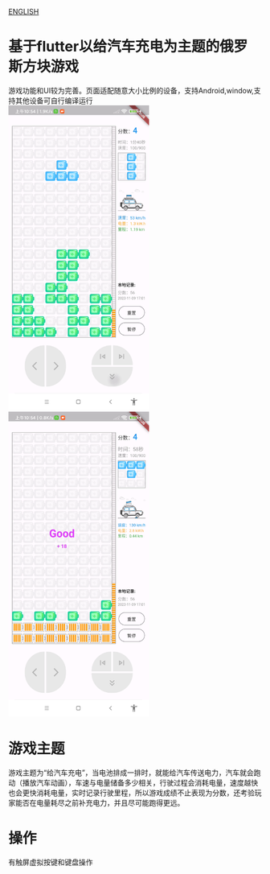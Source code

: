 [ENGLISH](https://github.com/yujiaowangzi/flutter_tetris/blob/master/README_en.md)


# 基于flutter以给汽车充电为主题的俄罗斯方块游戏

游戏功能和UI较为完善。页面适配随意大小比例的设备，支持Android,window,支持其他设备可自行编译运行  
<img src="preview/pre1.png" width=280px /> <img src="preview/pre2.png" width=280px />
# 游戏主题

游戏主题为“给汽车充电”，当电池排成一排时，就能给汽车传送电力，汽车就会跑动（播放汽车动画），车速与电量储备多少相关，行驶过程会消耗电量，速度越快也会更快消耗电量，实时记录行驶里程，所以游戏成绩不止表现为分数，还考验玩家能否在电量耗尽之前补充电力，并且尽可能跑得更远。

# 操作
有触屏虚拟按键和键盘操作


